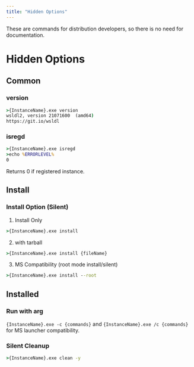 ```yaml
---
title: "Hidden Options"
---
```

These are commands for distribution developers, so there is no need for documentation.
# Hidden Options
## Common
### version
```cmd
>{InstanceName}.exe version
wsldl2, version 21071600  (amd64)
https://git.io/wsldl
```
### isregd
```cmd
>{InstanceName}.exe isregd
>echo %ERRORLEVEL%
0
```
Returns 0 if registered instance.

## Install
### Install Option (Silent)
1. Install Only
```cmd
>{InstanceName}.exe install
```

2. with tarball
```cmd
>{InstanceName}.exe install {fileName}
```

3. MS Compatibility (root mode install/silent)
```cmd
>{InstanceName}.exe install --root
```

## Installed
### Run with arg
`{InstanceName}.exe -c {commands}` and `{InstanceName}.exe /c {commands}` for MS launcher compatibility.
### Silent Cleanup
```cmd
>{InstanceName}.exe clean -y
```
